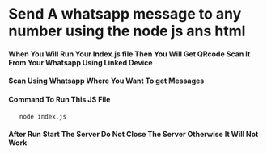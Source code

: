 
# Send A whatsapp message to any number using the node js ans html  

#### When You Will Run Your Index.js file Then You Will Get QRcode Scan It From Your Whatsapp Using Linked Device


#### Scan Using Whatsapp Where You Want To get Messages



#### Command To Run This JS File 
       node index.js
       
#### After Run Start The Server Do Not Close The Server Otherwise It Will Not Work
